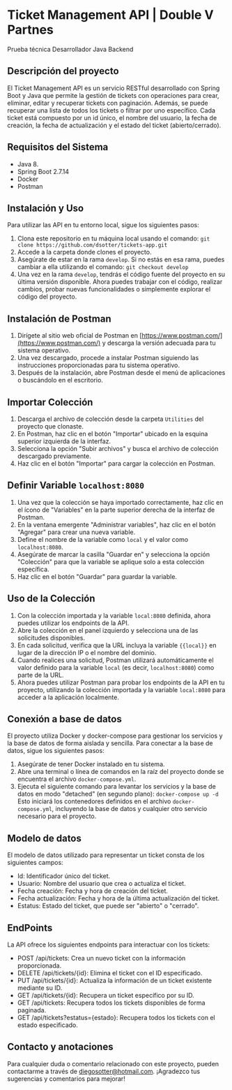 # Ticket Management API | Double V Partnes

Prueba técnica Desarrollador Java Backend

## Descripción del proyecto
El Ticket Management API es un servicio RESTful desarrollado con Spring Boot y Java que permite la gestión de tickets con operaciones para crear, eliminar, editar y recuperar tickets con paginación. Además, se puede recuperar una lista de todos los tickets o filtrar por uno específico. Cada ticket está compuesto por un id único, el nombre del usuario, la fecha de creación, la fecha de actualización y el estado del ticket (abierto/cerrado).

## Requisitos del Sistema
- Java 8.
- Spring Boot 2.7.14
- Docker
- Postman

## Instalación y Uso

Para utilizar las API en tu entorno local, sigue los siguientes pasos:

1. Clona este repositorio en tu máquina local usando el comando: `git clone https://github.com/dsotter/tickets-app.git`
2. Accede a la carpeta donde clones el proyecto.
3. Asegúrate de estar en la rama `develop`. Si no estás en esa rama, puedes cambiar a ella utilizando el comando: `git checkout develop`
4. Una vez en la rama `develop`, tendrás el código fuente del proyecto en su última versión disponible. Ahora puedes trabajar con el código, realizar cambios, probar nuevas funcionalidades o simplemente explorar el código del proyecto.

## Instalación de Postman
1. Dirígete al sitio web oficial de Postman en [https://www.postman.com/](https://www.postman.com/) y descarga la versión adecuada para tu sistema operativo.
2. Una vez descargado, procede a instalar Postman siguiendo las instrucciones proporcionadas para tu sistema operativo.
3. Después de la instalación, abre Postman desde el menú de aplicaciones o buscándolo en el escritorio.

## Importar Colección
1. Descarga el archivo de colección desde la carpeta `Utilities` del proyecto que clonaste.
2. En Postman, haz clic en el botón "Importar" ubicado en la esquina superior izquierda de la interfaz.
3. Selecciona la opción "Subir archivos" y busca el archivo de colección descargado previamente.
4. Haz clic en el botón "Importar" para cargar la colección en Postman.

## Definir Variable `localhost:8080`
1. Una vez que la colección se haya importado correctamente, haz clic en el ícono de "Variables" en la parte superior derecha de la interfaz de Postman.
2. En la ventana emergente "Administrar variables", haz clic en el botón "Agregar" para crear una nueva variable.
3. Define el nombre de la variable como `local` y el valor como `localhost:8080`.
4. Asegúrate de marcar la casilla "Guardar en" y selecciona la opción "Colección" para que la variable se aplique solo a esta colección específica.
5. Haz clic en el botón "Guardar" para guardar la variable.

## Uso de la Colección
1. Con la colección importada y la variable `local:8080` definida, ahora puedes utilizar los endpoints de la API.
2. Abre la colección en el panel izquierdo y selecciona una de las solicitudes disponibles.
3. En cada solicitud, verifica que la URL incluya la variable `{{local}}` en lugar de la dirección IP o el nombre del dominio.
4. Cuando realices una solicitud, Postman utilizará automáticamente el valor definido para la variable `local` (es decir, `localhost:8080`) como parte de la URL.
5. Ahora puedes utilizar Postman para probar los endpoints de la API en tu proyecto, utilizando la colección importada y la variable `local:8080` para acceder a la aplicación localmente.

## Conexión a base de datos
El proyecto utiliza Docker y docker-compose para gestionar los servicios y la base de datos de forma aislada y sencilla. Para conectar a la base de datos, sigue los siguientes pasos:
1. Asegúrate de tener Docker instalado en tu sistema.
2. Abre una terminal o línea de comandos en la raíz del proyecto donde se encuentra el archivo `docker-compose.yml`.
3. Ejecuta el siguiente comando para levantar los servicios y la base de datos en modo "detached" (en segundo plano): `docker-compose up -d`
   Esto iniciará los contenedores definidos en el archivo `docker-compose.yml`, incluyendo la base de datos y cualquier otro servicio necesario para el proyecto.

## Modelo de datos
El modelo de datos utilizado para representar un ticket consta de los siguientes campos:
- Id: Identificador único del ticket.
- Usuario: Nombre del usuario que crea o actualiza el ticket.
- Fecha creación: Fecha y hora de creación del ticket.
- Fecha actualización: Fecha y hora de la última actualización del ticket.
- Estatus: Estado del ticket, que puede ser "abierto" o "cerrado".

## EndPoints

La API ofrece los siguientes endpoints para interactuar con los tickets:

- POST /api/tickets: Crea un nuevo ticket con la información proporcionada.
- DELETE /api/tickets/{id}: Elimina el ticket con el ID especificado.
- PUT /api/tickets/{id}: Actualiza la información de un ticket existente mediante su ID.
- GET /api/tickets/{id}: Recupera un ticket específico por su ID.
- GET /api/tickets: Recupera todos los tickets disponibles de forma paginada.
- GET /api/tickets?estatus={estado}: Recupera todos los tickets con el estado especificado.

## Contacto y anotaciones
Para cualquier duda o comentario relacionado con este proyecto, pueden contactarme a través de diegosotter@hotmail.com. ¡Agradezco tus sugerencias y comentarios para mejorar!
